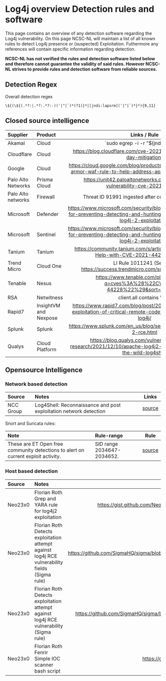 # Log4j overview Detection rules and software

This page contains an overview of any detection software regarding the Log4j vulnerability. On this page NCSC-NL will maintain a list of all known rules to detect Log4j presence or (suspected) Exploitation. Futhermore any references will contain specific information regarding detection.

**NCSC-NL has not verified the rules and detection software listed below and therefore cannot guarantee the validity of said rules.
However NCSC-NL strives to provide rules and detection software from reliable sources.**

## Detection Regex

Overall detection regex

```plain
\${(\${(.*?:|.*?:.*?:-)('|"|`)*(?1)}*|[jndi:lapsrm]('|"|`)*}*){9,11}
```

## Closed source intelligence

| Supplier        | Product         | Links / Rule|
|:----------------|:----------------|:---------------:|
| Akamai       | Cloud | `sudo egrep -i -r "\$\{jndi:(ldap[s]?|rmi|dns)://' /var/log` |
| Cloudflare   | Cloud | https://blog.cloudflare.com/cve-2021-44228-log4j-rce-0-day-mitigation/ |
| Google       | Cloud | https://cloud.google.com/blog/products/identity-security/cloud-armor-waf-rule-to-help-address-apache-log4j-vulnerability |
| Palo Alto Networks   | Prisma Cloud | https://unit42.paloaltonetworks.com/apache-log4j-vulnerability-cve-2021-44228/ |
| Palo Alto networks   | Firewall | Threat ID 91991 ingested after content update 8498 |
| Microsoft    | Defender | https://www.microsoft.com/security/blog/2021/12/11/guidance-for-preventing-detecting-and-hunting-for-cve-2021-44228-log4j-2-exploitation/ |
| Microsoft    | Sentinel| https://www.microsoft.com/security/blog/2021/12/11/guidance-for-preventing-detecting-and-hunting-for-cve-2021-44228-log4j-2-exploitation/ |
| Tanium   | Tanium | https://community.tanium.com/s/article/How-Tanium-Can-Help-with-CVE-2021-44228-Log4Shell |
| Trend Micro   | Cloud One| LI Rule 1011241 (See also https://success.trendmicro.com/solution/000289946) |
| Tenable  | Nesus | https://www.tenable.com/plugins/search?q=cves%3A%28%22CVE-2021-44228%22%29&sort=&page=1 |
| RSA  | Netwitness | client.all contains "${j" || client.all contains "${J" for possible exploitation use direction = 'outbound' && filetype = 'java class' |
| Rapid7   | InsightVM and Nexpose | https://www.rapid7.com/blog/post/2021/12/10/widespread-exploitation-of-critical-remote-code-execution-in-apache-log4j/ |
| Splunk | Splunk | https://www.splunk.com/en_us/blog/security/log-jammin-log4j-2-rce.html |
| Qualys  | Cloud Platform | https://blog.qualys.com/vulnerabilities-threat-research/2021/12/10/apache-log4j2-zero-day-exploited-in-the-wild-log4shell |

## Opensource Intelligence


### Network based detection
| Source      | Notes        | Links |
|:----------------|:----------------|:---------------:|
|  NCC Group | Log4Shell: Reconnaissance and post exploitation network detection | [source](https://research.nccgroup.com/2021/12/12/log4shell-reconnaissance-and-post-exploitation-network-detection/) |

Snort and Suricata rules:

| Note             | Rule-range        | Rule |
|:----------------|:----------------|:---------------:|
| These are ET Open free community detections to alert on current exploit activity.  | SID range 2034647-2034652. | [source](https://rules.emergingthreatspro.com/open/) |



### Host based detection

| Source      | Notes        | Links |
|:----------------|:----------------|:---------------:|
| Neo23x0   | Florian Roth Grep and YARA rule for log4j2 exploitation | https://gist.github.com/Neo23x0/e4c8b03ff8cdf1fa63b7d15db6e3860b |
| Neo23x0   | Florian Roth Detects exploitation attempt against log4j RCE vulnerability fields (Sigma rule) | https://github.com/SigmaHQ/sigma/blob/master/rules/web/web_cve_2021_44228_log4j_fields.yml |
| Neo23x0   | Florian Roth Detects exploitation attempt against log4j RCE vulnerability (Sigma rule) | https://github.com/SigmaHQ/sigma/blob/master/rules/web/web_cve_2021_44228_log4j.yml |
| Neo23x0   | Florian Roth Fenrir Simple IOC scanner bash script | https://github.com/Neo23x0/Fenrir |
